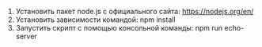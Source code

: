 1. Установить пакет node.js с официального сайта: https://nodejs.org/en/
2. Установить зависимости командой: npm install
3. Запустить скрипт с помощью консольной команды: npm run echo-server